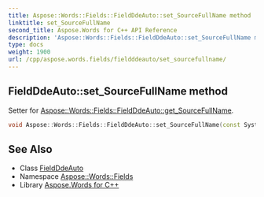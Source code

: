 ```yaml
---
title: Aspose::Words::Fields::FieldDdeAuto::set_SourceFullName method
linktitle: set_SourceFullName
second_title: Aspose.Words for C++ API Reference
description: 'Aspose::Words::Fields::FieldDdeAuto::set_SourceFullName method. Setter for Aspose::Words::Fields::FieldDdeAuto::get_SourceFullName in C++.'
type: docs
weight: 1900
url: /cpp/aspose.words.fields/fieldddeauto/set_sourcefullname/
---
```

## FieldDdeAuto::set_SourceFullName method


Setter for [Aspose::Words::Fields::FieldDdeAuto::get_SourceFullName](../get_sourcefullname/).

```cpp
void Aspose::Words::Fields::FieldDdeAuto::set_SourceFullName(const System::String &value)
```

## See Also

* Class [FieldDdeAuto](../)
* Namespace [Aspose::Words::Fields](../../)
* Library [Aspose.Words for C++](../../../)
